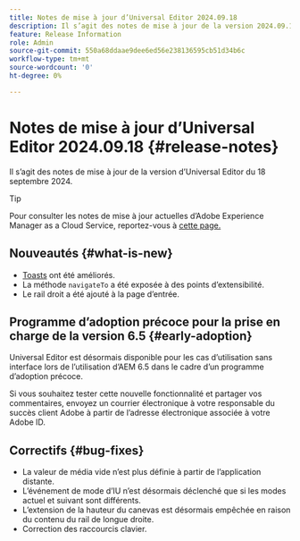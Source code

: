 ```yaml
---
title: Notes de mise à jour d’Universal Editor 2024.09.18
description: Il s’agit des notes de mise à jour de la version 2024.09.18 d’Universal Editor.
feature: Release Information
role: Admin
source-git-commit: 550a68ddaae9dee6ed56e238136595cb51d34b6c
workflow-type: tm+mt
source-wordcount: '0'
ht-degree: 0%

---
```



# Notes de mise à jour d’Universal Editor 2024.09.18 {#release-notes}

Il s’agit des notes de mise à jour de la version d’Universal Editor du 18 septembre 2024.

>[!TIP]
>
>Pour consulter les notes de mise à jour actuelles d’Adobe Experience Manager as a Cloud Service, reportez-vous à [cette page.](/help/release-notes/release-notes-cloud/release-notes-current.md)

## Nouveautés {#what-is-new}

* [Toasts](https://spectrum.adobe.com/page/toast/) ont été améliorés.
* La méthode `navigateTo` a été exposée à des points d’extensibilité.
* Le rail droit a été ajouté à la page d’entrée.

## Programme d’adoption précoce pour la prise en charge de la version 6.5 {#early-adoption}

Universal Editor est désormais disponible pour les cas d’utilisation sans interface lors de l’utilisation d’AEM 6.5 dans le cadre d’un programme d’adoption précoce.

Si vous souhaitez tester cette nouvelle fonctionnalité et partager vos commentaires, envoyez un courrier électronique à votre responsable du succès client Adobe à partir de l’adresse électronique associée à votre Adobe ID.

## Correctifs {#bug-fixes}

* La valeur de média vide n’est plus définie à partir de l’application distante.
* L’événement de mode d’IU n’est désormais déclenché que si les modes actuel et suivant sont différents.
* L’extension de la hauteur du canevas est désormais empêchée en raison du contenu du rail de longue droite.
* Correction des raccourcis clavier.

